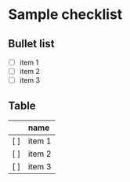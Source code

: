 # Sample checklist

## Bullet list

- [ ] item 1
- [ ] item 2
- [ ] item 3

## Table

|   |name|
|--:|:---|
|[ ]|item 1|
|[ ]|item 2|
|[ ]|item 3|
